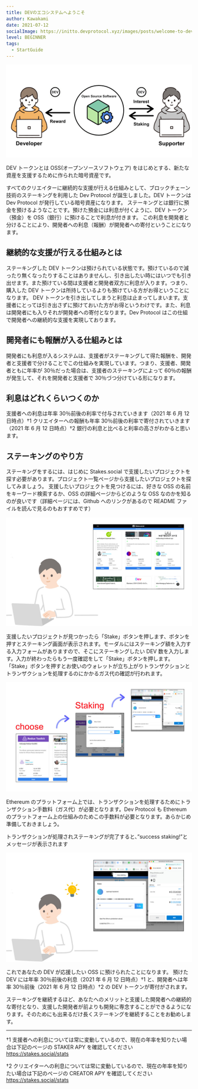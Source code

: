 ```yaml
---
title: DEVのエコシステムへようこそ
author: Kawakami
date: 2021-07-12
socialImage: https://initto.devprotocol.xyz/images/posts/welcome-to-dev-ecosystem/ogp.png
level: BEGINNER
tags:
  - StartGuide
---
```

![Welcome to DEV's ecosystem!](/images/posts/welcome-to-dev-ecosystem/1.jpeg)

DEV トークンとは OSS(オープンソースソフトウェア) をはじめとする、新たな資産を支援するために作られた暗号資産です。

すべてのクリエイターに継続的な支援が行える仕組みとして、ブロックチェーン技術のステーキングを利用した Dev Protocol が誕生しました。DEV トークンは Dev Protocol が発行している暗号資産になります。
ステーキングとは銀行に預金を預けるようなことです。預けた預金には利息が付くように、DEV トークン（預金）を OSS（銀行）に預けることで利息が付きます。
この利息を開発者と分けることにより、開発者への利息（報酬）が開発者への寄付ということになります。 

## 継続的な支援が行える仕組みとは

ステーキングした DEV トークンは預けられている状態です。預けているので減ったり無くなったりすることはありませんし、引き出したい時にはいつでも引き出せます。また預けている間は支援者と開発者双方に利息が入ります。つまり、購入した DEV トークンは所持しているよりも預けている方がお得ということになります。
DEV トークンを引き出してしまうと利息は止まってしまいます。支援者にとっては引き出さずに預けておいた方がお得というわけです。また、利息は開発者にも入りそれが開発者への寄付となります。Dev Protocol はこの仕組で開発者への継続的な支援を実現しております。

## 開発者にも報酬が入る仕組みとは

開発者にも利息が入るシステムは、支援者がステーキングして得た報酬を、開発者と支援者で分けることでこの仕組みを実現しています。つまり、支援者、開発者ともに年率が 30％だった場合は、支援者のステーキングによって 60％の報酬が発生して、それを開発者と支援者で 30％づつ分けている形になります。


## 利息はどれくらいつくのか

支援者への利息は年率 30％前後の利率で付与されていきます（2021 年 6 月 12 日時点）†1 クリエイターへの報酬も年率 30％前後の利率で寄付されていきます（2021 年 6 月 12 日時点）†2
銀行の利息と比べると利率の高さがわかると思います。


## ステーキングのやり方

ステーキングをするには、はじめに Stakes.social で支援したいプロジェクトを探す必要があります。プロジェクト一覧ページから支援したいプロジェクトを探してみましょう。
支援したいプロジェクトを見つけるには、好きな OSS の名前をキーワード検索するか、OSS の詳細ページからどのような OSS なのかを知るのが良いです（詳細ページには、Github へのリンクがあるので README ファイルを読んで見るのもおすすめです）

![Welcome to DEV's ecosystem!](/images/posts/welcome-to-dev-ecosystem/2.jpeg)

支援したいプロジェクトが見つかったら「Stake」ボタンを押します、ボタンを押すとステーキング画面が表示されます。モーダルにはステーキング額を入力する入力フォームがありますので、そこにステーキングしたい DEV 数を入力します。入力が終わったらもう一度確認をして「Stake」ボタンを押します。
「Stake」ボタンを押すとお使いのウォレットが立ち上がりトランザクションとトランザクションを処理するのにかかるガス代の確認が行われます。

![Welcome to DEV's ecosystem!](/images/posts/welcome-to-dev-ecosystem/3.jpeg)

Ethereum のプラットフォーム上では、トランザクションを処理するためにトランザクション手数料（ガス代）が必要となります。Dev Protocol も Ethereum のプラットフォーム上の仕組みのためこの手数料が必要となります。あらかじめ準備しておきましょう。

トランザクションが処理されステーキングが完了すると、”success staking!”とメッセージが表示されます

![Welcome to DEV's ecosystem!](/images/posts/welcome-to-dev-ecosystem/4.jpeg)

これであなたの DEV が応援したい OSS に預けられたことになります。
預けた DEV には年率 30％前後の利息（2021 年 6 月 12 日時点）†1 と、開発者へは年率 30％前後（2021 年 6 月 12 日時点）†2 の DEV トークンが寄付がされます。

ステーキングを継続するほど、あなたへのメリットと支援した開発者への継続的な寄付となり、支援した開発者が前よりも開発に専念することができるようになります。そのためにも出来るだけ長くステーキングを継続することをお勧めします。

---

†1 支援者への利息については常に変動しているので、現在の年率を知りたい場合は下記のページの STAKER APY を確認してください
https://stakes.social/stats

†2 クリエイターへの利息については常に変動しているので、現在の年率を知りたい場合は下記のページの CREATOR APY を確認してください
https://stakes.social/stats